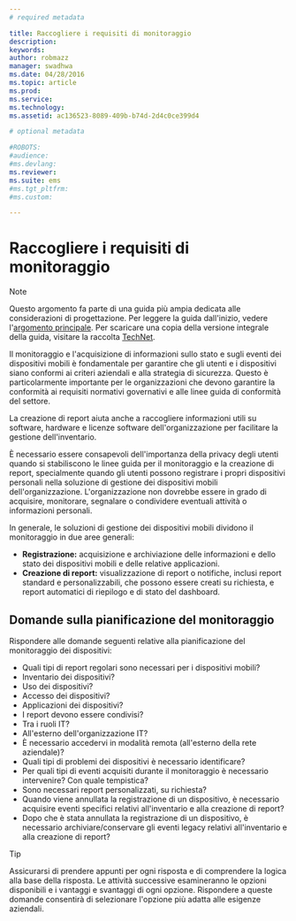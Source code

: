 ```yaml
---
# required metadata

title: Raccogliere i requisiti di monitoraggio
description:
keywords:
author: robmazz
manager: swadhwa
ms.date: 04/28/2016
ms.topic: article
ms.prod:
ms.service:
ms.technology:
ms.assetid: ac136523-8089-409b-b74d-2d4c0ce399d4

# optional metadata

#ROBOTS:
#audience:
#ms.devlang:
ms.reviewer: 
ms.suite: ems
#ms.tgt_pltfrm:
#ms.custom:

---
```


# Raccogliere i requisiti di monitoraggio

>[!NOTE]
>Questo argomento fa parte di una guida più ampia dedicata alle considerazioni di progettazione. Per leggere la guida dall'inizio, vedere l'[argomento principale](mdm-design-considerations-guide.md). Per scaricare una copia della versione integrale della guida, visitare la raccolta [TechNet](https://gallery.technet.microsoft.com/Mobile-Device-Management-7d401582).

Il monitoraggio e l'acquisizione di informazioni sullo stato e sugli eventi dei dispositivi mobili è fondamentale per garantire che gli utenti e i dispositivi siano conformi ai criteri aziendali e alla strategia di sicurezza. Questo è particolarmente importante per le organizzazioni che devono garantire la conformità ai requisiti normativi governativi e alle linee guida di conformità del settore.

La creazione di report aiuta anche a raccogliere informazioni utili su software, hardware e licenze software dell'organizzazione per facilitare la gestione dell'inventario. 

È necessario essere consapevoli dell'importanza della privacy degli utenti quando si stabiliscono le linee guida per il monitoraggio e la creazione di report, specialmente quando gli utenti possono registrare i propri dispositivi personali nella soluzione di gestione dei dispositivi mobili dell'organizzazione. L'organizzazione non dovrebbe essere in grado di acquisire, monitorare, segnalare o condividere eventuali attività o informazioni personali.

In generale, le soluzioni di gestione dei dispositivi mobili dividono il monitoraggio in due aree generali:

- **Registrazione:** acquisizione e archiviazione delle informazioni e dello stato dei dispositivi mobili e delle relative applicazioni.
- **Creazione di report:** visualizzazione di report o notifiche, inclusi report standard e personalizzabili, che possono essere creati su richiesta, e report automatici di riepilogo e di stato del dashboard.

## Domande sulla pianificazione del monitoraggio

Rispondere alle domande seguenti relative alla pianificazione del monitoraggio dei dispositivi:

- Quali tipi di report regolari sono necessari per i dispositivi mobili?
 - Inventario dei dispositivi?
 - Uso dei dispositivi?
 - Accesso dei dispositivi?
 - Applicazioni dei dispositivi?
- I report devono essere condivisi?
 - Tra i ruoli IT?
 - All'esterno dell'organizzazione IT?
 - È necessario accedervi in modalità remota (all'esterno della rete aziendale)?
- Quali tipi di problemi dei dispositivi è necessario identificare?
- Per quali tipi di eventi acquisiti durante il monitoraggio è necessario intervenire? Con quale tempistica?
- Sono necessari report personalizzati, su richiesta?
- Quando viene annullata la registrazione di un dispositivo, è necessario acquisire eventi specifici relativi all'inventario e alla creazione di report?
- Dopo che è stata annullata la registrazione di un dispositivo, è necessario archiviare/conservare gli eventi legacy relativi all'inventario e alla creazione di report?
 
>[!TIP]
>Assicurarsi di prendere appunti per ogni risposta e di comprendere la logica alla base della risposta. Le attività successive esamineranno le opzioni disponibili e i vantaggi e svantaggi di ogni opzione.  Rispondere a queste domande consentirà di selezionare l'opzione più adatta alle esigenze aziendali.


<!--HONumber=Apr16_HO2-->


